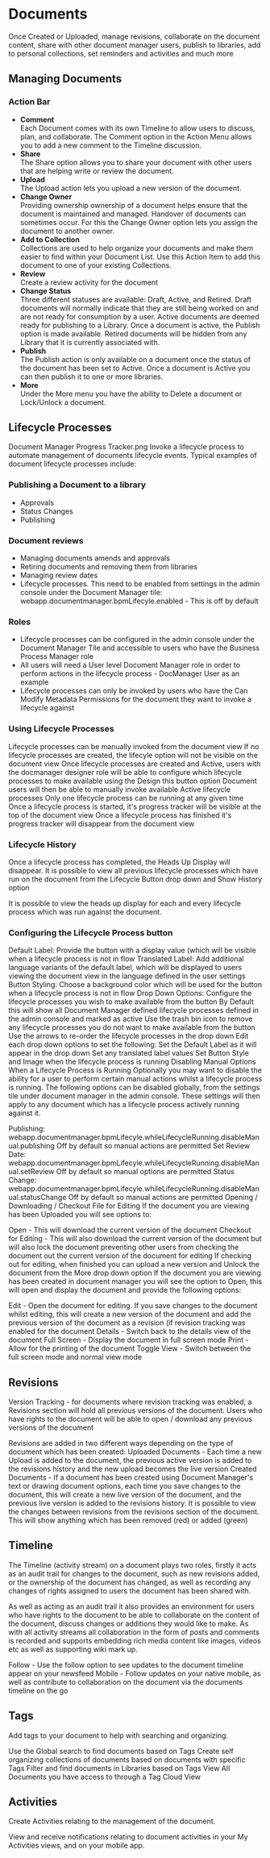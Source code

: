 # Documents
Once Created or Uploaded, manage revisions, collaborate on the document content, share with other document manager users, publish to libraries, add to personal collections, set reminders and activities and much more

## Managing Documents

### Action Bar
* **Comment**<br>Each Document comes with its own Timeline to allow users to discuss, plan, and collaborate. The Comment option in the Action Menu allows you to add a new comment to the Timeline discussion.
* **Share**<br>The Share option allows you to share your document with other users that are helping write or review the document.
* **Upload**<br>The Upload action lets you upload a new version of the document.
* **Change Owner**<br>Providing ownership ownership of a document helps ensure that the document is maintained and managed. Handover of documents can sometimes occur. For this the Change Owner option lets you assign the document to another owner.
* **Add to Collection**<br>Collections are used to help organize your documents and make them easier to find within your Document List. Use this Action Item to add this document to one of your existing Collections.
* **Review**<br>Create a review activity for the document
* **Change Status**<br>Three different statuses are available: Draft, Active, and Retired. Draft documents will normally indicate that they are still being worked on and are not ready for consumption by a user. Active documents are deemed ready for publishing to a Library. Once a document is active, the Publish option is made available. Retired documents will be hidden from any Library that it is currently associated with.
* **Publish**<br>The Publish action is only available on a document once the status of the document has been set to Active. Once a document is Active you can then publish it to one or more libraries.
* **More**<br>Under the More menu you have the ability to Delete a document or Lock/Unlock a document.

## Lifecycle Processes
Document Manager Progress Tracker.png
Invoke a lifecycle process to automate management of documents lifecycle events. Typical examples of document lifecycle processes include:

### Publishing a Document to a library
* Approvals
* Status Changes
* Publishing

### Document reviews
* Managing documents amends and approvals
* Retiring documents and removing them from libraries
* Managing review dates
* Lifecycle processes. This need to be enabled from settings in the admin console under the Document Manager tile:
webapp.documentmanager.bpmLifecyle.enabled - This is off by default

### Roles
* Lifecycle processes can be configured in the admin console under the Document Manager Tile and accessible to users who have the Business Process Manager role
* All users will need a User level Document Manager role in order to perform actions in the lifecycle process - DocManager User as an example
* Lifecycle processes can only be invoked by users who have the Can Modify Metadata Permissions for the document they want to invoke a lifecycle against

### Using Lifecycle Processes
Lifecycle processes can be manually invoked from the document view
If no lifecycle processes are created, the lifecyle option will not be visible on the document view
Once lifecycle processes are created and Active, users with the docmanager designer role will be able to configure which lifecycle processes to make available using the Design this button option
Document users will then be able to manually invoke available Active lifecycle processes
Only one lifecycle process can be running at any given time
Once a lifecycle process is started, it's progress tracker will be visible at the top of the document view
Once a lifecycle process has finished it's progress tracker will disappear from the document view

### Lifecycle History
Once a lifecycle process has completed, the Heads Up Display will disappear. It is possible to view all previous lifecycle processes which have run on the document from the Lifecycle Button drop down and Show History option

It is possible to view the heads up display for each and every lifecycle process which was run against the document.

### Configuring the Lifecycle Process button

Default Label: Provide the button with a display value (which will be visible when a lifecycle process is not in flow
Translated Label: Add additional language variants of the default label, which will be displayed to users viewing the document view in the language defined in the user settings
Button Styling: Choose a background color which will be used for the button when a lifecycle process is not in flow
Drop Down Options: Configure the lifecycle processes you wish to make available from the button
By Default this will show all Document Manager defined lifecycle processes defined in the admin console and marked as active
Use the trash bin icon to remove any lifecycle processes you do not want to make available from the button
Use the arrows to re-order the lifecycle processes in the drop down
Edit each drop down options to set the following:
Set the Default Label as it will appear in the drop down
Set any translated label values
Set Button Style and Image when the lifecycle process is running
Disabling Manual Options When a Lifecycle Process is Running
Optionally you may want to disable the ability for a user to perform certain manual actions whilst a lifecycle process is running. The following options can be disabled globally, from the settings tile under document manager in the admin console. These settings will then apply to any document which has a lifecycle process actively running against it.

Publishing: webapp.documentmanager.bpmLifecyle.whileLifecycleRunning.disableManual.publishing
Off by default so manual actions are permitted
Set Review Date: webapp.documentmanager.bpmLifecyle.whileLifecycleRunning.disableManual.setReview
Off by default so manual options are permitted
Status Change: webapp.documentmanager.bpmLifecyle.whileLifecycleRunning.disableManual.statusChange
Off by default so manual actions are permitted
Opening / Downloading / Checkout File for Editing
If the document you are viewing has been Uploaded you will see options to:

Open - This will download the current version of the document
Checkout for Editing - This will also download the current version of the document but will also lock the document preventing other users from checking the document out the current version of the document for editing
If checking out for editing, when finished you can upload a new version and Unlock the document from the More drop down option
If the document you are viewing has been created in document manager you will see the option to Open, this will open and display the document and provide the following options:

Edit - Open the document for editing. If you save changes to the document whilst editing, this will create a new version of the document and add the previous version of the document as a revision (if revision tracking was enabled for the document
Details - Switch back to the details view of the document
Full Screen - Display the document in full screen mode
Print - Allow for the printing of the document
Toggle View - Switch between the full screen mode and normal view mode

## Revisions
Version Tracking - for documents where revision tracking was enabled, a Revisions section will hold all previous versions of the document. Users who have rights to the document will be able to open / download any previous versions of the document

Revisions are added in two different ways depending on the type of document which has been created:
Uploaded Documents - Each time a new Upload is added to the document, the previous active version is added to the revisions history and the new upload becomes the live version
Created Documents - If a document has been created using Document Manager's text or drawing document options, each time you save changes to the document, this will create a new live version of the document, and the previous live version is added to the revisions history.
It is possible to view the changes between revisions from the revisions section of the document. This will show anything which has been removed (red) or added (green)

## Timeline
The Timeline (activity stream) on a document plays two roles, firstly it acts as an audit trail for changes to the document, such as new revisions added, or the ownership of the document has changed, as well as recording any changes of rights assigned to users the document has been shared with.

As well as acting as an audit trail it also provides an environment for users who have rights to the document to be able to collaborate on the content of the document, discuss changes or additions they would like to make. As with all activity streams all collaboration in the form of posts and comments is recorded and supports embedding rich media content like images, videos etc as well as supporting wiki mark up.

Follow - Use the follow option to see updates to the document timeline appear on your newsfeed
Mobile - Follow updates on your native mobile, as well as contribute to collaboration on the document via the documents timeline on the go

## Tags
Add tags to your document to help with searching and organizing.

Use the Global search to find documents based on Tags
Create self organizing collections of documents based on documents with specific Tags
Filter and find documents in Libraries based on Tags
View All Documents you have access to through a Tag Cloud View

## Activities
Create Activities relating to the management of the document.

View and receive notifications relating to document activities in your My Activities views, and on your mobile app.